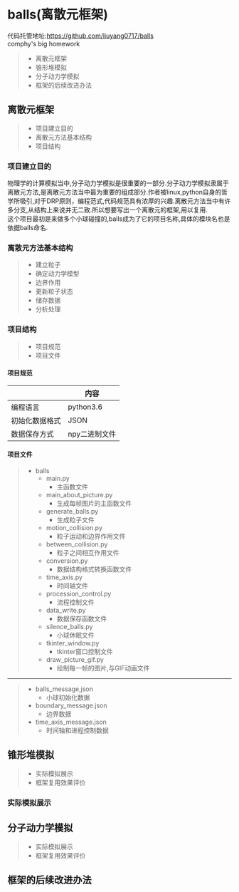 # balls(离散元框架)
代码托管地址:https://github.com/liuyang0717/balls  
comphy's big homework
>- 离散元框架
>- 锥形堆模拟
>- 分子动力学模拟
>- 框架的后续改进办法

## 离散元框架

>- 项目建立目的
>- 离散元方法基本结构
>- 项目结构

### 项目建立目的

物理学的计算模拟当中,分子动力学模拟是很重要的一部分.分子动力学模拟隶属于离散元方法,是离散元方法当中最为重要的组成部分.作者被linux,python自身的哲学所吸引,对于DRP原则，编程范式,代码规范具有浓厚的兴趣.离散元方法当中有许多分支,从结构上来说并无二致.所以想要写出一个离散元的框架,用以复用.  
这个项目最初是来做多个小球碰撞的,balls成为了它的项目名称,具体的模块名也是依据balls命名.

### 离散元方法基本结构

>- 建立粒子
>- 确定动力学模型
>- 边界作用
>- 更新粒子状态
>- 储存数据
>- 分析处理

### 项目结构

>- 项目规范
>- 项目文件

#### 项目规范
| | 内容 |
| - | - |
| 编程语言 | python3.6 |
| 初始化数据格式 | JSON |
| 数据保存方式 | npy二进制文件 |

#### 项目文件
>- balls  
>	- main.py  
>		- 主函数文件
>	- main_about_picture.py
>		- 生成每帧图片的主函数文件
>	- generate_balls.py  
>		- 生成粒子文件
>	- motion_collision.py  
>		- 粒子运动和边界作用文件
>	- between_collision.py  
>		- 粒子之间相互作用文件
>	- conversion.py  
>		- 数据结构格式转换函数文件
>	- time_axis.py  
>		- 时间轴文件
>	- procession_control.py  
>		- 流程控制文件
>	- data_write.py
>		- 数据保存函数文件
>	- silence_balls.py
>		- 小球休眠文件
>	- tkinter_window.py
>		- tkinter窗口控制文件
>	- draw_picture_gif.py
>		- 绘制每一帧的图片,与GIF动画文件

-----------------------
>	- balls_message,json
>		- 小球初始化数据
>	- boundary_message.json
>		- 边界数据
>	- time_axis_message.json
>		- 时间轴和进程控制数据

## 锥形堆模拟

>- 实际模拟展示
>- 框架复用效果评价

### 实际模拟展示

## 分子动力学模拟

>- 实际模拟展示
>- 框架复用效果评价

## 框架的后续改进办法